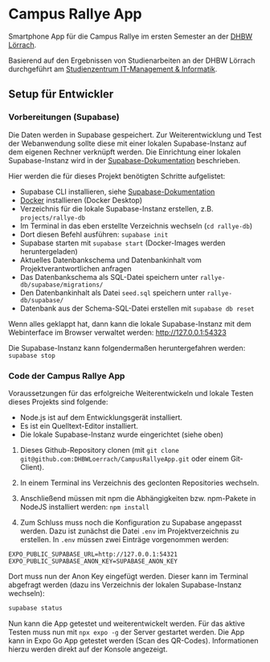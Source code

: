 # Campus Rallye App

Smartphone App für die Campus Rallye im ersten Semester an der [DHBW Lörrach](https://dhbw-loerrach.de).

Basierend auf den Ergebnissen von Studienarbeiten an der DHBW Lörrach durchgeführt
am [Studienzentrum IT-Management & Informatik](https://dhbw-loerrach.de/szi).

## Setup für Entwickler

### Vorbereitungen (Supabase)

Die Daten werden in Supabase gespeichert. Zur Weiterentwicklung und
Test der Webanwendung sollte diese mit einer lokalen Supabase-Instanz
auf dem eigenen Rechner verknüpft werden. Die Einrichtung einer lokalen
Supabase-Instanz wird in der
[Supabase-Dokumentation](https://supabase.com/docs/guides/local-development/cli/getting-started) beschrieben.

Hier werden die für dieses Projekt benötigten Schritte aufgelistet:

- Supabase CLI installieren, siehe [Supabase-Dokumentation](https://supabase.com/docs/guides/local-development/cli/getting-started)
- [Docker](https://www.docker.com) installieren (Docker Desktop)
- Verzeichnis für die lokale Supabase-Instanz erstellen, z.B. `projects/rallye-db`
- Im Terminal in das eben erstellte Verzeichnis wechseln (`cd rallye-db`)
- Dort diesen Befehl ausführen: `supabase init`
- Supabase starten mit `supabase start` (Docker-Images werden heruntergeladen)
- Aktuelles Datenbankschema und Datenbankinhalt vom Projektverantwortlichen anfragen
- Das Datenbankschema als SQL-Datei speichern unter `rallye-db/supabase/migrations/`
- Den Datenbankinhalt als Datei `seed.sql` speichern unter `rallye-db/supabase/`
- Datenbank aus der Schema-SQL-Datei erstellen mit `supabase db reset`

Wenn alles geklappt hat, dann kann die lokale Supabase-Instanz mit dem Webinterface im Browser verwaltet werden: http://127.0.0.1:54323

Die Supabase-Instanz kann folgendermaßen heruntergefahren werden: `supabase stop`

### Code der Campus Rallye App

Voraussetzungen für das erfolgreiche Weiterentwickeln und lokale Testen dieses Projekts sind folgende:

- Node.js ist auf dem Entwicklungsgerät installiert.
- Es ist ein Quelltext-Editor installiert.
- Die lokale Supabase-Instanz wurde eingerichtet (siehe oben)

1. Dieses Github-Repository clonen (mit `git clone git@github.com:DHBWLoerrach/CampusRallyeApp.git` oder einem Git-Client).

1. In einem Terminal ins Verzeichnis des geclonten Repositories wechseln.

1. Anschließend müssen mit npm die Abhängigkeiten bzw. npm-Pakete in NodeJS installiert werden:
   `npm install`

1. Zum Schluss muss noch die Konfiguration zu Supabase angepasst werden. Dazu ist zunächst die Datei `.env` im Projektverzeichnis zu erstellen. In `.env` müssen zwei Einträge vorgenommen werden:
```
EXPO_PUBLIC_SUPABASE_URL=http://127.0.0.1:54321
EXPO_PUBLIC_SUPABASE_ANON_KEY=SUPABASE_ANON_KEY
```
Dort muss nun der Anon Key eingefügt werden. Dieser kann im Terminal abgefragt werden (dazu ins Verzeichnis der lokalen Supabase-Instanz wechseln):

```sh
supabase status
```

Nun kann die App getestet und weiterentwickelt werden. Für das aktive Testen muss nun mit `npx expo -g` der Server gestartet werden. Die App kann in Expo Go App getestet werden (Scan des QR-Codes). Informationen hierzu werden direkt auf der Konsole angezeigt.
